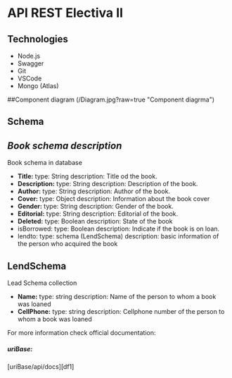 # API REST Electiva II
## Technologies
- Node.js
- Swagger
- Git
- VSCode
- Mongo (Atlas)

##Component diagram
(/Diagram.jpg?raw=true "Component diagrma")

## Schema
## _Book schema description_
Book schema in database
- **Title:**
 type: String
 description: Title od the book.
- **Description:**
type: String
description: Description of the book.
- **Author:**
type: String
description: Author of the book.
- **Cover:**
type: Object
description: Information about the book cover
- **Gender:**
type: String
description: Gender of the book.
- **Editorial:**
type: String
description: Editorial of the book.
- **Deleted:**
type: Boolean
description: State of the book 
- isBorrowed:
type: Boolean
description: Indicate if the book is on loan.
- lendto:
type: schema (LendSchema)
description: basic information of the person who acquired the book

## LendSchema
Lead Schema collection
- **Name:** 
type: string
description: Name of the person to whom a book was loaned
- **CellPhone:**
type: string
description: Cellphone number of the person to whom a book was loaned

For more information check official documentation: 
##### uriBase:
[uriBase/api/docs][df1]
